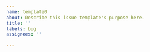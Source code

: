 ```yaml
---
name: template0
about: Describe this issue template's purpose here.
title: ''
labels: bug
assignees: ''

---
```



